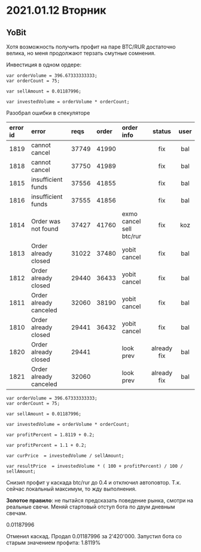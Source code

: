 # 2021.01.12 Вторник
## YoBit
Хотя возможность получить профит на паре BTC/RUR достаточно велика, но меня продолжают терзать смутные сомнения.

Инвестиция в одном ордере:
```JS
var orderVolume = 396.67333333333;
var orderCount = 75;

var sellAmount = 0.01187996;

var investedVolume = orderVolume * orderCount;
```

Разобрал ошибки в спекуляторе

|error id|error|reqs|order|order info|status|user|
|:--|:--|:--|:--|:--|:--:|:--:|
|1819|cannot cancel|37749|41990||fix|bal|
|1818|cannot cancel|37750|41989||fix|bal|
|1815|insufficient funds|37556|41855||fix|bal|
|1816|insufficient funds|37555|41856||fix|bal|
|1814|Order was not found|37427|41760|exmo cancel sell btc/rur|fix|koz|
|1813|Order already closed|31022|37480|yobit cancel|fix|bal|
|1812|Order already closed|29440|36433|yobit cancel|fix|bal|
|1811|Order already canceled|32060|38190|yobit cancel|fix|bal|
|1810|Order already closed|29441|36432|yobit cancel|fix|bal|
|1820|Order already closed|29441||look prev|already fix|bal|
|1821|Order already canceled|32060||look prev|already fix|bal|

```JS
var orderVolume = 396.67333333333;
var orderCount = 75;

var sellAmount = 0.01187996;

var investedVolume = orderVolume * orderCount;

var profitPercent = 1.8119 + 0.2;

var profitPercent = 1.1 + 0.2;

var curPrice  = investedVolume / sellAmount;

var resultPrice  = investedVolume * ( 100 + profitPercent) / 100 / sellAmount;

```

Снизил профит у каскада btc/rur до 0.4 и отключил автоповтор.
Т.к. сейчас локальный максимум, то жду выполнения.

**Золотое правило**: не пытайся предсказать поведение рынка, смотри на реальные свечи. Меняй стартовый отступ бота по двум дневным свечам.

0.01187996

Отменил каскад. Продал 0.01187996 за 2'420'000. Запустил бота со старым значением профита: 1.8119%